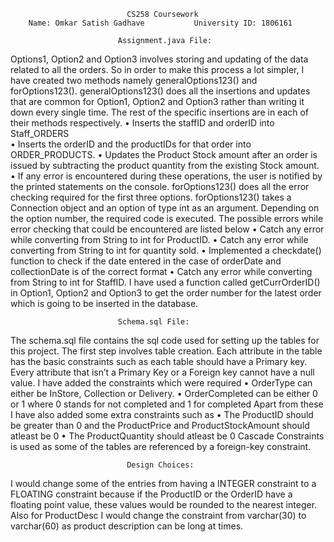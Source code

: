                               CS258 Coursework
        Name: Omkar Satish Gadhave           University ID: 1806161

                            Assignment.java File:
Options1, Option2 and Option3 involves storing and updating of the data related to all the orders. So in order to make this process a lot simpler, I have created two methods namely generalOptions123() and forOptions123().
generalOptions123() does all the insertions and updates that are common for Option1, Option2 and Option3 rather than writing it down every single time. The rest of the specific insertions are in each of their methods respectively.
•	Inserts the staffID and orderID into Staff_ORDERS  
•	Inserts the orderID and the productIDs for that order into ORDER_PRODUCTS.
•	Updates the Product Stock amount after an order is issued by subtracting the product quantity from the existing Stock amount.
•	If any error is encountered during these operations, the user is notified by the printed statements on the console.
forOptions123() does all the error checking required for the first three options. forOptions123() takes a Connection object and an option of type int as an argument. Depending on the option number, the required code is executed.
The possible errors while error checking that could be encountered are listed below
•	Catch any error while converting from String to int for ProductID.
•	Catch any error while converting from String to int for quantity sold.
•	Implemented a checkdate() function to check if the date entered in the case of orderDate and collectionDate is of the correct format
•	Catch any error while converting from String to int for StaffID.
I have used a function called getCurrOrderID() in Option1, Option2 and Option3 to get the order number for the latest order which is going to be inserted in the database.

                            Schema.sql File:
The schema.sql file contains the sql code used for setting up the tables for this project.
The first step involves table creation. Each attribute in the table has the basic constraints such as each table should have a Primary key. Every attribute that isn’t a Primary Key or a Foreign key cannot have a null value.
I have added the constraints which were required
•	OrderType can either be InStore, Collection or Delivery.
•	OrderCompleted can be either 0 or 1 where 0 stands for not completed and 1 for completed
Apart from these I have also added some extra constraints such as
•	The ProductID should be greater than 0 and the ProductPrice and ProductStockAmount should atleast be 0
•	The ProductQuantity should atleast be 0
Cascade Constraints is used as some of the tables are referenced by a foreign-key constraint.

                              Design Choices:
I would change some of the entries from having a INTEGER constraint to a FLOATING constraint because if the ProductID or the OrderID have a floating point value, these values would be rounded to the nearest integer. Also for ProductDesc I would change the constraint from varchar(30) to varchar(60) as product description can be long at times.
